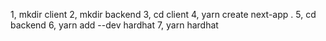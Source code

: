 1, mkdir client
2, mkdir backend
3, cd client
4, yarn create next-app .
5, cd backend
6, yarn add --dev hardhat
7, yarn hardhat
